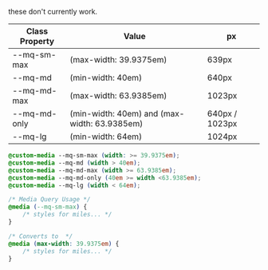 these don't currently work.

| Class Property | Value                                        | px             |
| -------------- | -------------------------------------------- | -------------- |
| --mq-sm-max    | (max-width: 39.9375em)                       | 639px          |
| --mq-md        | (min-width: 40em)                            | 640px          |
| --mq-md-max    | (max-width: 63.9385em)                       | 1023px         |
| --mq-md-only   | (min-width: 40em) and (max-width: 63.9385em) | 640px / 1023px |
| --mq-lg        | (min-width: 64em)                            | 1024px         |

```css
@custom-media --mq-sm-max (width: >= 39.9375em);
@custom-media --mq-md (width > 40em);
@custom-media --mq-md-max (width >= 63.9385em);
@custom-media --mq-md-only (40em >= width <63.9385em);
@custom-media --mq-lg (width < 64em);

/* Media Query Usage */
@media (--mq-sm-max) {
	/* styles for miles... */
}

/* Converts to  */
@media (max-width: 39.9375em) {
	/* styles for miles... */
}
```
